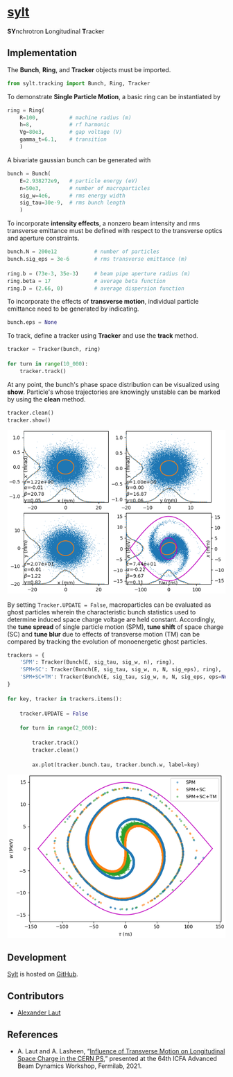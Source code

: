 # [sylt](https://alaut.github.io/sylt/)

**SY**nchrotron **L**ongitudinal **T**racker

## Implementation

The __Bunch__, __Ring__, and __Tracker__ objects must be imported.

```python
from sylt.tracking import Bunch, Ring, Tracker
```

To demonstrate __Single Particle Motion__, a basic ring can be instantiated by

```python
ring = Ring(
    R=100,          # machine radius (m)
    h=8,            # rf harmonic
    Vg=80e3,        # gap voltage (V)
    gamma_t=6.1,    # transition
    )
```

A bivariate gaussian bunch can be generated with

```python
bunch = Bunch(
    E=2.938272e9,   # particle energy (eV)
    n=50e3,         # number of macroparticles
    sig_w=4e6,      # rms energy width
    sig_tau=30e-9,  # rms bunch length
    )
```

To incorporate __intensity effects__, a nonzero beam intensity and rms transverse emittance must be defined with respect to the transverse optics and aperture constraints.

```python
bunch.N = 200e12            # number of particles
bunch.sig_eps = 3e-6        # rms transverse emittance (m)

ring.b = (73e-3, 35e-3)     # beam pipe aperture radius (m)
ring.beta = 17              # average beta function
ring.D = (2.66, 0)          # average dispersion function
```

To incorporate the effects of __transverse motion__, individual particle emittance need to be generated by indicating.

```python
bunch.eps = None
```

To track, define a tracker using __Tracker__ and use the __track__ method.

```python
tracker = Tracker(bunch, ring)

for turn in range(10_000):
    tracker.track()
```

At any point, the bunch's phase space distribution can be visualized using __show__. Particle's whose trajectories are knowingly unstable can be marked by using the __clean__ method.

```python
tracker.clean()
tracker.show()
```

![demo](./examples/figs/demo.png)

By setting ```Tracker.UPDATE = False```, macroparticles can be evaluated as ghost particles wherein the characteristic bunch statistics used to determine induced space charge voltage are held constant. Accordingly, the __tune spread__ of single particle motion (SPM), __tune shift__ of space charge (SC) and __tune blur__ due to effects of transverse motion (TM) can be compared by tracking the evolution of monoenergetic ghost particles.

```python
trackers = {
    'SPM': Tracker(Bunch(E, sig_tau, sig_w, n), ring),
    'SPM+SC': Tracker(Bunch(E, sig_tau, sig_w, n, N, sig_eps), ring),
    'SPM+SC+TM': Tracker(Bunch(E, sig_tau, sig_w, n, N, sig_eps, eps=None), ring)
}

for key, tracker in trackers.items():

    tracker.UPDATE = False

    for turn in range(2_000):
    
        tracker.track()
        tracker.clean()
    
        ax.plot(tracker.bunch.tau, tracker.bunch.w, label=key)
```

![comparison](./examples/figs/comparison.png)

## Development

[Sylt](https://alaut.github.io/sylt/) is hosted on [GitHub](https://github.com/alaut/sylt).

## Contributors

- [Alexander Laut](https://alaut.github.io)

## References

- A. Laut and A. Lasheen, “[Influence of Transverse Motion on Longitudinal Space Charge in the CERN PS](https://drive.google.com/open?id=1AdkxdEvXXhXO1ewIXUXm31VhAgo93jxw&authuser=alexanderlaut%40gmail.com&usp=drive_fs),” presented at the 64th ICFA Advanced Beam Dynamics Workshop, Fermilab, 2021.

